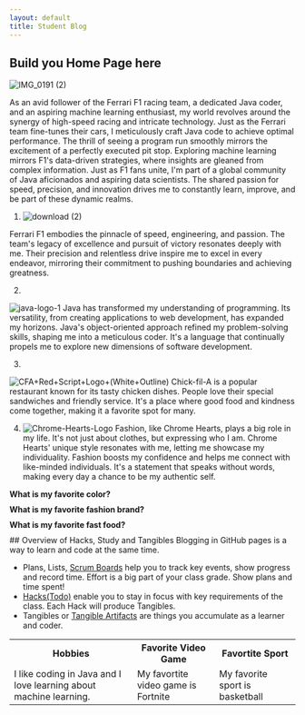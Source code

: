 ```yaml
---
layout: default
title: Student Blog
---
```



## Build you Home Page here 
![IMG_0191 (2)](https://github.com/SrinivasNampalli/Srinivas-Nampalli1/assets/96441447/ad5f79c1-1e1c-4865-baa9-b4788d2c8dc1)



  As an avid follower of the Ferrari F1 racing team, a dedicated Java coder, and an aspiring machine learning enthusiast, my world revolves around the synergy of high-speed racing and intricate technology. Just as the Ferrari team fine-tunes their cars, I meticulously craft Java code to achieve optimal performance. The thrill of seeing a program run smoothly mirrors the excitement of a perfectly executed pit stop. Exploring machine learning mirrors F1's data-driven strategies, where insights are gleaned from complex information. Just as F1 fans unite, I'm part of a global community of Java aficionados and aspiring data scientists. The shared passion for speed, precision, and innovation drives me to constantly learn, improve, and be part of these dynamic realms.

  1.  ![download (2)](https://github.com/SrinivasNampalli/Srinivas-Nampalli1/assets/96441447/3febb2d7-8fae-428c-926d-d5dfbf631dc8)

  
Ferrari F1 embodies the pinnacle of speed, engineering, and passion. The team's legacy of excellence and pursuit of victory resonates deeply with me. Their precision and relentless drive inspire me to excel in every endeavor, mirroring their commitment to pushing boundaries and achieving greatness.

  2. 
   ![java-logo-1](https://github.com/SrinivasNampalli/Srinivas-Nampalli1/assets/96441447/c78278eb-fda8-482d-8adc-4890617cceec)
Java has transformed my understanding of programming. Its versatility, from creating applications to web development, has expanded my horizons. Java's object-oriented approach refined my problem-solving skills, shaping me into a meticulous coder. It's a language that continually propels me to explore new dimensions of software development.
    
3. 
  ![CFA+Red+Script+Logo+(White+Outline)](https://github.com/SrinivasNampalli/Srinivas-Nampalli1/assets/96441447/0c561e08-0510-4cda-bf08-16b9c61406d3)
Chick-fil-A is a popular restaurant known for its tasty chicken dishes. People love their special sandwiches and friendly service. It's a place where good food and kindness come together, making it a favorite spot for many.

4.  
    ![Chrome-Hearts-Logo](https://github.com/SrinivasNampalli/Srinivas-Nampalli1/assets/96441447/65b769de-58c7-47fe-9585-89c8e15b22d9)
 Fashion, like Chrome Hearts, plays a big role in my life. It's not just about clothes, but expressing who I am. Chrome Hearts' unique style resonates with me, letting me showcase my individuality. Fashion boosts my confidence and helps me connect with like-minded individuals. It's a statement that speaks without words, making every day a chance to be my authentic self.               <!DOCTYPE html>
<html>
<head>
  <title>Quiz</title>
  <style>
    .question {
      cursor: pointer;
      margin-bottom: 10px;
      font-weight: bold;
    }
    .answer {
      display: none;
    }
  </style>
  <script>
    function toggleAnswer(id) {
      var answer = document.getElementById(id);
      if (answer.style.display === "none") {
        answer.style.display = "block";
      } else {
        answer.style.display = "none";
      }
    }
  </script>
</head>
<body>
  <div class="question" onclick="toggleAnswer('color')">What is my favorite color?</div>
  <div class="answer" id="color">My favorite color is blue.</div>
  
  <div class="question" onclick="toggleAnswer('brand')">What is my favorite fashion brand?</div>
  <div class="answer" id="brand">My favorite fashion brand is Chrome Hearts.</div>
  
  <div class="question" onclick="toggleAnswer('food')">What is my favorite fast food?</div>
  <div class="answer" id="food">My favorite fast food is Chick-fil-A.</div>
</body>
</html>

<table>
  <tr>
    <th>Hobbies</th>
    <th>Favorite Video Game</th>
    <th>Favortite Sport</th>
  </tr>
  <tr>
    <td>I like coding in Java and I love learning about machine learning.</td>
    <td>My favortite video game is Fortnite</td>
    <td>My favorite sport is basketball</td>
  </tr>
  <tr>
## Overview of Hacks, Study and Tangibles
Blogging in GitHub pages is a way to learn and code at the same time. 

- Plans, Lists, [Scrum Boards](https://clickup.com/blog/scrum-board/) help you to track key events, show progress and record time.  Effort is a big part of your class grade.  Show plans and time spent!
- [Hacks(Todo)](https://levelup.gitconnected.com/six-ultimate-daily-hacks-for-every-programmer-60f5f10feae) enable you to stay in focus with key requirements of the class.  Each Hack will produce Tangibles.
- Tangibles or [Tangible Artifacts](https://en.wikipedia.org/wiki/Artifact_(software_development)) are things you accumulate as a learner and coder. 
